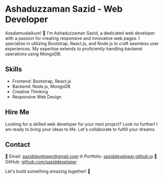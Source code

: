 # Ashaduzzaman Sazid - Web Developer

Assalamualaikum! 👋 I'm Ashaduzzaman Sazid, a dedicated web developer with a passion for creating responsive and innovative web pages. I specialize in utilizing Bootstrap, React.js, and Node.js to craft seamless user experiences. My expertise extends to proficiently handling backend operations using MongoDB.

## Skills
- Frontend: Bootstrap, React.js
- Backend: Node.js, MongoDB
- Creative Thinking
- Responsive Web Design

## Hire Me
Looking for a skilled web developer for your next project? Look no further! I am ready to bring your ideas to life. Let's collaborate to fulfill your dreams.

## Contact
📧 Email: [saziddeveloper@gmail.com](saziddeveloper@gmail.com)
🌐 Portfolio: [saziddeveloper.github.io](https://www.saziddeveloper.github.io)
🔗 GitHub: [github.com/saziddeveloper](https://github.com/saziddeveloper)

Let's build something amazing together! 🚀
